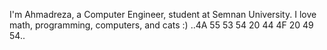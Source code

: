 I'm Ahmadreza, a Computer Engineer, student at Semnan University. I love math, programming, computers, and cats :)
..4A 55 53 54 20 44 4F 20 49 54..

